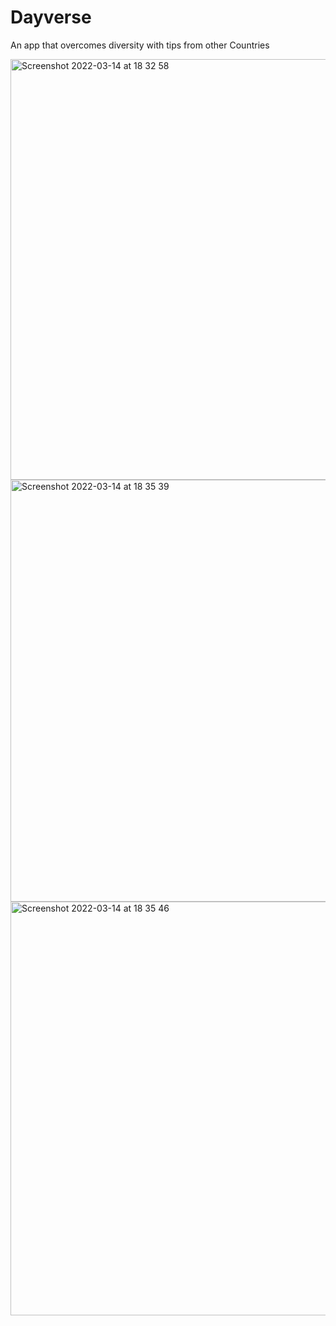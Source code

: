 # Dayverse
An app that overcomes diversity with tips from other Countries 

<img width="673" alt="Screenshot 2022-03-14 at 18 32 58" src="https://user-images.githubusercontent.com/92515082/168417107-cc8385d6-26e7-49ee-a621-148ac7a012bb.png">
<img width="675" alt="Screenshot 2022-03-14 at 18 35 39" src="https://user-images.githubusercontent.com/92515082/168417108-7aa6572a-f80d-4a2c-abea-15b537d7ce47.png">
<img width="662" alt="Screenshot 2022-03-14 at 18 35 46" src="https://user-images.githubusercontent.com/92515082/168417109-53e05602-cbfc-44c2-9e1d-1f9cd87125db.png">
